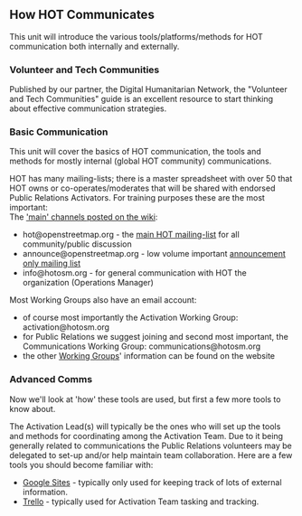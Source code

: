 ## How HOT Communicates

This unit will introduce the various tools/platforms/methods for HOT communication both internally and externally.

### Volunteer and Tech Communities
Published by our partner, the Digital Humanitarian Network, the "Volunteer and Tech Communities" guide is an excellent resource to start thinking about effective communication strategies.

### Basic Communication

This unit will cover the basics of HOT communication, the tools and methods for mostly internal (global HOT community) communications.

<p>HOT has many mailing-lists; there is a master spreadsheet with over 50 
that HOT owns or co-operates/moderates that will be shared with endorsed
 Public Relations Activators. For training purposes these are the most 
important:<br>The <a target="_blank" href="http://wiki.openstreetmap.org/wiki/Humanitarian_OSM_Team#Communication">'main' channels posted on the wiki</a>:<br></p><ul><li>hot@openstreetmap.org - the <a target="_blank" href="https://lists.openstreetmap.org/listinfo/hot">main HOT mailing-list</a> for all community/public discussion</li><li>announce@openstreetmap.org - low volume important <a target="_blank" href="https://lists.openstreetmap.org/listinfo/hot-announce">announcement only mailing list</a><br></li><li>info@hotosm.org - for general communication with HOT the organization (Operations Manager)</li></ul>Most Working Groups also have an email account:<br><ul><li>of course most importantly the Activation Working Group: activation@hotosm.org</li><li>for Public Relations we suggest joining and second most important, the Communications Working Group: communications@hotosm.org</li><li>the other <a target="_blank" href="http://hotosm.org/working-groups">Working Groups</a>' information can be found on the website<br></li></ul><p></p>

### Advanced Comms

Now we'll look at 'how' these tools are used, but first a few more tools to know about.

The Activation Lead(s) will typically be the ones who will set up the tools and methods for coordinating among the Activation Team. Due to it being generally related to communications the Public Relations volunteers may be delegated to set-up and/or help maintain team collaboration. Here are a few tools you should become familiar with:<br><ul><li><a target="_blank" href="https://www.google.com/url?sa=t&amp;rct=j&amp;q=&amp;esrc=s&amp;source=web&amp;cd=2&amp;cad=rja&amp;uact=8&amp;ved=0CDEQFjABahUKEwiArs_WgrnHAhVLCZIKHX2EBUU&amp;url=http%3A%2F%2Fwww.google.com%2Fsites%2Foverview.html&amp;ei=cH7WVYC2LcuSyAT9iJaoBA&amp;usg=AFQjCNGfTgBCldbppBHTVoHwZx1YYe1TtQ">Google Sites</a> - typically only used for keeping track of lots of external information.</li><li><a target="_blank" href="https://www.google.com/url?sa=t&amp;rct=j&amp;q=&amp;esrc=s&amp;source=web&amp;cd=1&amp;cad=rja&amp;uact=8&amp;ved=0CB8QFjAAahUKEwjmjK7egrnHAhXIfpIKHckTCpw&amp;url=https%3A%2F%2Ftrello.com%2F&amp;ei=gH7WVebMO8j9yQTJp6jgCQ&amp;usg=AFQjCNGERS4yYpddS2mm7XYgB1ozgT4xMQ">Trello</a> - typically used for Activation Team tasking and tracking.</li></ul><p><br></p><p><br></p>

